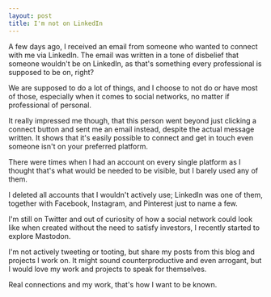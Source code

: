 ```yaml
---
layout: post
title: I'm not on LinkedIn
---
```


A few days ago, I received an email from someone who wanted to connect with me via LinkedIn. The email was written in a tone of disbelief that someone wouldn't be on LinkedIn, as that's something every professional is supposed to be on, right?

We are supposed to do a lot of things, and I choose to not do or have most of those, especially when it comes to social networks, no matter if professional of personal.

It really impressed me though, that this person went beyond just clicking a connect button and sent me an email instead, despite the actual message written. It shows that it's easily possible to connect and get in touch even someone isn't on your preferred platform.

There were times when I had an account on every single platform as I thought that's what would be needed to be visible, but I barely used any of them.

I deleted all accounts that I wouldn't actively use; LinkedIn was one of them, together with Facebook, Instagram, and Pinterest just to name a few.

I'm still on Twitter and out of curiosity of how a social network could look like when created without the need to satisfy investors, I recently started to explore Mastodon.

I'm not actively tweeting or tooting, but share my posts from this blog and projects I work on. It might sound counterproductive and even arrogant, but I would love my work and projects to speak for themselves.

Real connections and my work, that's how I want to be known.